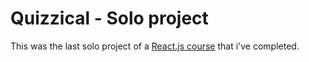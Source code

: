 # Quizzical - Solo project
This was the last solo project of a [React.js course](https://www.youtube.com/watch?v=bMknfKXIFA8&ab_channel=freeCodeCamp.org) that i've completed.